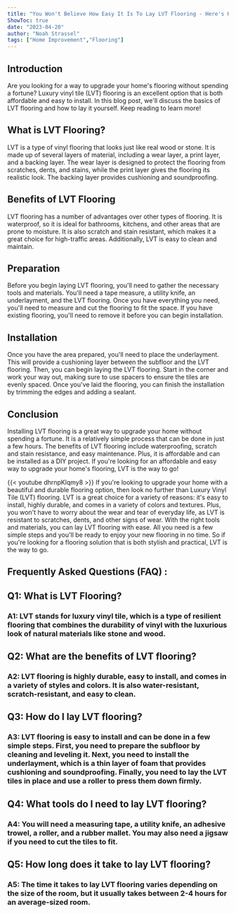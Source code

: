 ```yaml
---
title: "You Won't Believe How Easy It Is To Lay LVT Flooring - Here's How!"
ShowToc: true 
date: "2023-04-20"
author: "Noah Strassel" 
tags: ["Home Improvement","Flooring"]
---
```

## Introduction
Are you looking for a way to upgrade your home's flooring without spending a fortune? Luxury vinyl tile (LVT) flooring is an excellent option that is both affordable and easy to install. In this blog post, we'll discuss the basics of LVT flooring and how to lay it yourself. Keep reading to learn more!

## What is LVT Flooring?
LVT is a type of vinyl flooring that looks just like real wood or stone. It is made up of several layers of material, including a wear layer, a print layer, and a backing layer. The wear layer is designed to protect the flooring from scratches, dents, and stains, while the print layer gives the flooring its realistic look. The backing layer provides cushioning and soundproofing.

## Benefits of LVT Flooring
LVT flooring has a number of advantages over other types of flooring. It is waterproof, so it is ideal for bathrooms, kitchens, and other areas that are prone to moisture. It is also scratch and stain resistant, which makes it a great choice for high-traffic areas. Additionally, LVT is easy to clean and maintain.

## Preparation
Before you begin laying LVT flooring, you'll need to gather the necessary tools and materials. You'll need a tape measure, a utility knife, an underlayment, and the LVT flooring. Once you have everything you need, you'll need to measure and cut the flooring to fit the space. If you have existing flooring, you'll need to remove it before you can begin installation.

## Installation
Once you have the area prepared, you'll need to place the underlayment. This will provide a cushioning layer between the subfloor and the LVT flooring. Then, you can begin laying the LVT flooring. Start in the corner and work your way out, making sure to use spacers to ensure the tiles are evenly spaced. Once you've laid the flooring, you can finish the installation by trimming the edges and adding a sealant.

## Conclusion
Installing LVT flooring is a great way to upgrade your home without spending a fortune. It is a relatively simple process that can be done in just a few hours. The benefits of LVT flooring include waterproofing, scratch and stain resistance, and easy maintenance. Plus, it is affordable and can be installed as a DIY project. If you're looking for an affordable and easy way to upgrade your home's flooring, LVT is the way to go!

{{< youtube dhrnpKlqmy8 >}} 
If you're looking to upgrade your home with a beautiful and durable flooring option, then look no further than Luxury Vinyl Tile (LVT) flooring. LVT is a great choice for a variety of reasons: it's easy to install, highly durable, and comes in a variety of colors and textures. Plus, you won't have to worry about the wear and tear of everyday life, as LVT is resistant to scratches, dents, and other signs of wear. With the right tools and materials, you can lay LVT flooring with ease. All you need is a few simple steps and you'll be ready to enjoy your new flooring in no time. So if you're looking for a flooring solution that is both stylish and practical, LVT is the way to go.

## Frequently Asked Questions (FAQ) :
<h2>Q1: What is LVT Flooring?</h2>

<h3>A1: LVT stands for luxury vinyl tile, which is a type of resilient flooring that combines the durability of vinyl with the luxurious look of natural materials like stone and wood.</h3>

<h2>Q2: What are the benefits of LVT flooring?</h2>

<h3>A2: LVT flooring is highly durable, easy to install, and comes in a variety of styles and colors. It is also water-resistant, scratch-resistant, and easy to clean.</h3>

<h2>Q3: How do I lay LVT flooring?</h2>

<h3>A3: LVT flooring is easy to install and can be done in a few simple steps. First, you need to prepare the subfloor by cleaning and leveling it. Next, you need to install the underlayment, which is a thin layer of foam that provides cushioning and soundproofing. Finally, you need to lay the LVT tiles in place and use a roller to press them down firmly.</h3>

<h2>Q4: What tools do I need to lay LVT flooring?</h2>

<h3>A4: You will need a measuring tape, a utility knife, an adhesive trowel, a roller, and a rubber mallet. You may also need a jigsaw if you need to cut the tiles to fit.</h3>

<h2>Q5: How long does it take to lay LVT flooring?</h2>

<h3>A5: The time it takes to lay LVT flooring varies depending on the size of the room, but it usually takes between 2-4 hours for an average-sized room.</h3>





